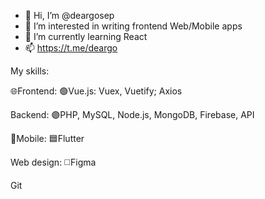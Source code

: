 - 👋 Hi, I’m @deargosep
- 👀 I’m interested in writing frontend Web/Mobile apps
- 🌱 I’m currently learning React
- 📫 https://t.me/deargo

My skills:

🌐Frontend:
🟢Vue.js: Vuex, Vuetify;
Axios

Backend:
🟣PHP, MySQL, 
Node.js, MongoDB, 
Firebase, API

📱Mobile:
🟦Flutter

Web design: 
◻️Figma

Git
